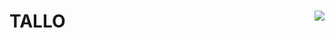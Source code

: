 TALLO <img src="https://raw.githubusercontent.com/selva-lab-repo/TALLO/Ancillary/Tallo.jpg" align="right"/>
======================================================================================================

